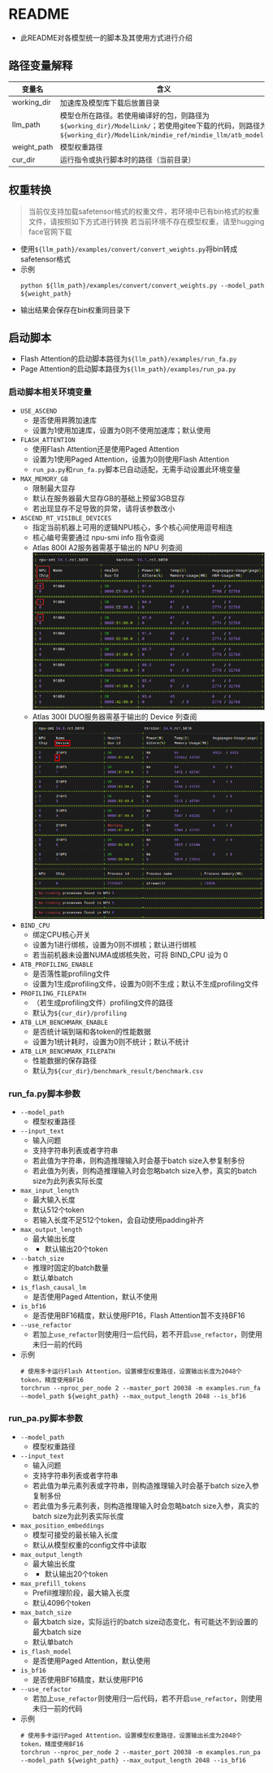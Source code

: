 # README

- 此README对各模型统一的脚本及其使用方式进行介绍

## 路径变量解释
| 变量名  | 含义                                             |
|--------|--------------------------------------------------|
| working_dir | 加速库及模型库下载后放置目录                  |
| llm_path | 模型仓所在路径。若使用编译好的包，则路径为`${working_dir}/ModelLink/`；若使用gitee下载的代码，则路径为`${working_dir}/ModelLink/mindie_ref/mindie_llm/atb_models`    |
| weight_path | 模型权重路径                                 |
| cur_dir | 运行指令或执行脚本时的路径（当前目录）                  |

## 权重转换
> 当前仅支持加载safetensor格式的权重文件，若环境中已有bin格式的权重文件，请按照如下方式进行转换
> 若当前环境不存在模型权重，请至hugging face官网下载
- 使用`${llm_path}/examples/convert/convert_weights.py`将bin转成safetensor格式
- 示例
    ```shell
    python ${llm_path}/examples/convert/convert_weights.py --model_path ${weight_path}
    ```
- 输出结果会保存在bin权重同目录下

## 启动脚本
- Flash Attention的启动脚本路径为`${llm_path}/examples/run_fa.py`
- Page Attention的启动脚本路径为`${llm_path}/examples/run_pa.py`

### 启动脚本相关环境变量
  - `USE_ASCEND`
    - 是否使用昇腾加速库
    - 设置为1使用加速库，设置为0则不使用加速库；默认使用
  - `FLASH_ATTENTION`
    - 使用Flash Attention还是使用Paged Attention
    - 设置为1使用Paged Attention，设置为0则使用Flash Attention
    - `run_pa.py`和`run_fa.py`脚本已自动适配，无需手动设置此环境变量
  - `MAX_MEMORY_GB`
    - 限制最大显存
    - 默认在服务器最大显存GB的基础上预留3GB显存
    - 若出现显存不足导致的异常，请将该参数改小
  - `ASCEND_RT_VISIBLE_DEVICES`
    - 指定当前机器上可用的逻辑NPU核心，多个核心间使用逗号相连
    - 核心编号需要通过 npu-smi info 指令查阅
    - Atlas 800I A2服务器需基于输出的 NPU 列查阅
        ![npu_smi_info](../images/npu_smi_info_800i_a2.png)
    - Atlas 300I DUO服务器需基于输出的 Device 列查阅
        ![npu_smi_info](../images/npu_smi_info_300i_duo.png)
  - `BIND_CPU`
    - 绑定CPU核心开关
    - 设置为1进行绑核，设置为0则不绑核；默认进行绑核
    - 若当前机器未设置NUMA或绑核失败，可将 BIND_CPU 设为 0
  - `ATB_PROFILING_ENABLE`
    - 是否落性能profiling文件
    - 设置为1生成profiling文件，设置为0则不生成；默认不生成profiling文件
  - `PROFILING_FILEPATH`
    - （若生成profiling文件）profiling文件的路径
    - 默认为`${cur_dir}/profiling`
  - `ATB_LLM_BENCHMARK_ENABLE`
    - 是否统计端到端和各token的性能数据
    - 设置为1统计耗时，设置为0则不统计；默认不统计
  - `ATB_LLM_BENCHMARK_FILEPATH`
    - 性能数据的保存路径
    - 默认为`${cur_dir}/benchmark_result/benchmark.csv`

### run_fa.py脚本参数
- `--model_path`
  - 模型权重路径
- `--input_text`
  - 输入问题
  - 支持字符串列表或者字符串
  - 若此值为字符串，则构造推理输入时会基于batch size入参复制多份
  - 若此值为列表，则构造推理输入时会忽略batch size入参，真实的batch size为此列表实际长度
- `max_input_length`
  - 最大输入长度
  - 默认512个token
  - 若输入长度不足512个token，会自动使用padding补齐
- `max_output_length`
  - 最大输出长度
  - - 默认输出20个token
- `--batch_size`
  - 推理时固定的batch数量
  - 默认单batch
- `is_flash_causal_lm`
  - 是否使用Paged Attention，默认不使用
- `is_bf16`
  - 是否使用BF16精度，默认使用FP16，Flash Attention暂不支持BF16
- `--use_refactor`
    - 若加上`use_refactor`则使用归一后代码，若不开启`use_refactor`，则使用未归一前的代码
- 示例
  ```shell
  # 使用多卡运行Flash Attention，设置模型权重路径，设置输出长度为2048个token，精度使用BF16
  torchrun --nproc_per_node 2 --master_port 20038 -m examples.run_fa --model_path ${weight_path} --max_output_length 2048 --is_bf16
  ```

### run_pa.py脚本参数
- `--model_path`
  - 模型权重路径
- `--input_text`
  - 输入问题
  - 支持字符串列表或者字符串
  - 若此值为单元素列表或字符串，则构造推理输入时会基于batch size入参复制多份
  - 若此值为多元素列表，则构造推理输入时会忽略batch size入参，真实的batch size为此列表实际长度
- `max_position_embeddings`
  - 模型可接受的最长输入长度
  - 默认从模型权重的config文件中读取
- `max_output_length`
  - 最大输出长度
  - - 默认输出20个token
- `max_prefill_tokens`
  - Prefill推理阶段，最大输入长度
  - 默认4096个token
- `max_batch_size`
  - 最大batch size，实际运行的batch size动态变化，有可能达不到设置的最大batch size
  - 默认单batch
- `is_flash_model`
  - 是否使用Paged Attention，默认使用
- `is_bf16`
  - 是否使用BF16精度，默认使用FP16
- `--use_refactor`
    - 若加上`use_refactor`则使用归一后代码，若不开启`use_refactor`，则使用未归一前的代码
- 示例
  ```shell
  # 使用多卡运行Paged Attention，设置模型权重路径，设置输出长度为2048个token，精度使用BF16
  torchrun --nproc_per_node 2 --master_port 20038 -m examples.run_pa --model_path ${weight_path} --max_output_length 2048 --is_bf16
  ```